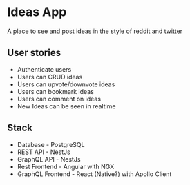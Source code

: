 # Ideas App

A place to see and post ideas in the style of reddit and twitter

## User stories

- Authenticate users
- Users can CRUD ideas
- Users can upvote/downvote ideas
- Users can bookmark ideas
- Users can comment on ideas
- New Ideas can be seen in realtime

## Stack

- Database - PostgreSQL
- REST API - NestJs
- GraphQL API - NestJs
- Rest Frontend - Angular with NGX
- GraphQL Frontend - React (Native?) with Apollo Client
